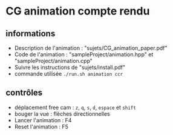 # CG animation compte rendu
## informations
- Description de l'animation : "sujets/CG_animation_paper.pdf"
- Code de l'animation : "sampleProject/animation.hpp" et "sampleProject/animation.cpp"
- Suivre les instructions de "sujets/install.pdf"
- commande utilisée `./run.sh animation ccr`

## contrôles
- déplacement free cam : `z`, `q`, `s`, `d`, `espace` et `shift`
- bouger la vue : flèches directionnelles
- Lancer l'animation : F4
- Reset l'animation : F5